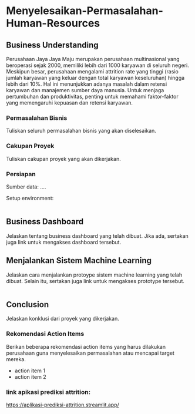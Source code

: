 # Menyelesaikan-Permasalahan-Human-Resources

## Business Understanding
Perusahaan Jaya Jaya Maju merupakan perusahaan multinasional yang beroperasi sejak 2000, memiliki lebih dari 1000 karyawan di seluruh negeri. Meskipun besar, perusahaan mengalami attrition rate yang tinggi (rasio jumlah karyawan yang keluar dengan total karyawan keseluruhan) hingga lebih dari 10%. Hal ini menunjukkan adanya masalah dalam retensi karyawan dan manajemen sumber daya manusia. Untuk menjaga pertumbuhan dan produktivitas, penting untuk memahami faktor-faktor yang memengaruhi kepuasan dan retensi karyawan.

### Permasalahan Bisnis
Tuliskan seluruh permasalahan bisnis yang akan diselesaikan.

### Cakupan Proyek
Tuliskan cakupan proyek yang akan dikerjakan.

### Persiapan

Sumber data: ....

Setup environment:
```

```

## Business Dashboard
Jelaskan tentang business dashboard yang telah dibuat. Jika ada, sertakan juga link untuk mengakses dashboard tersebut.

## Menjalankan Sistem Machine Learning
Jelaskan cara menjalankan protoype sistem machine learning yang telah dibuat. Selain itu, sertakan juga link untuk mengakses prototype tersebut.

```

```

## Conclusion
Jelaskan konklusi dari proyek yang dikerjakan.

### Rekomendasi Action Items
Berikan beberapa rekomendasi action items yang harus dilakukan perusahaan guna menyelesaikan permasalahan atau mencapai target mereka.
- action item 1
- action item 2

### link apikasi prediksi attrition:
https://aplikasi-prediksi-attrition.streamlit.app/
